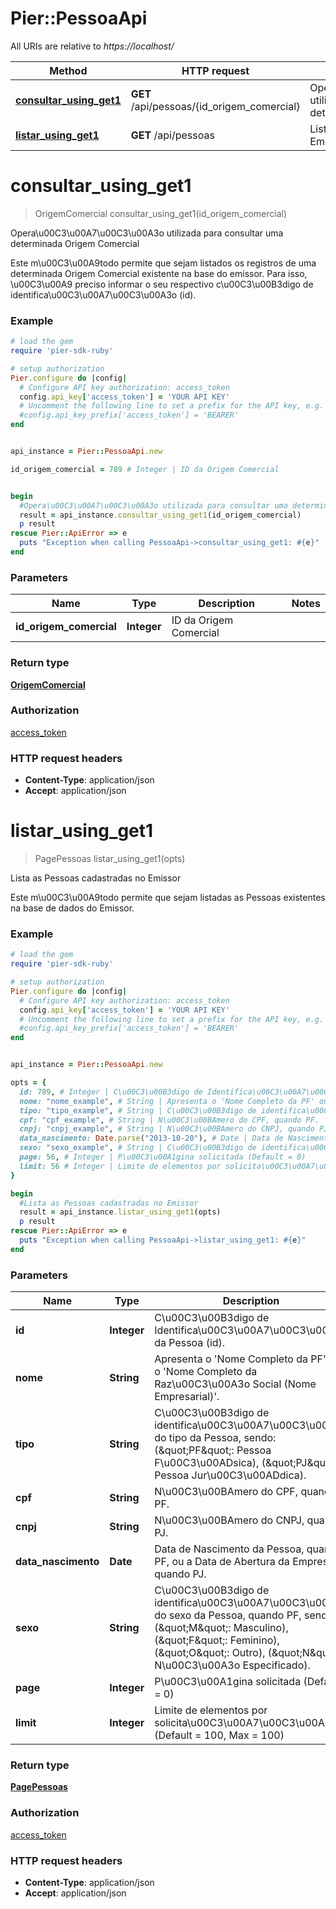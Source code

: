 # Pier::PessoaApi

All URIs are relative to *https://localhost/*

Method | HTTP request | Description
------------- | ------------- | -------------
[**consultar_using_get1**](PessoaApi.md#consultar_using_get1) | **GET** /api/pessoas/{id_origem_comercial} | Opera\u00C3\u00A7\u00C3\u00A3o utilizada para consultar uma determinada Origem Comercial 
[**listar_using_get1**](PessoaApi.md#listar_using_get1) | **GET** /api/pessoas | Lista as Pessoas cadastradas no Emissor




# **consultar_using_get1**
> OrigemComercial consultar_using_get1(id_origem_comercial)

Opera\u00C3\u00A7\u00C3\u00A3o utilizada para consultar uma determinada Origem Comercial 

Este m\u00C3\u00A9todo permite que sejam listados os registros de uma determinada Origem Comercial existente na base do emissor. Para isso, \u00C3\u00A9 preciso informar o seu respectivo c\u00C3\u00B3digo de identifica\u00C3\u00A7\u00C3\u00A3o (id). 

### Example
```ruby
# load the gem
require 'pier-sdk-ruby'

# setup authorization 
Pier.configure do |config|
  # Configure API key authorization: access_token
  config.api_key['access_token'] = 'YOUR API KEY'
  # Uncomment the following line to set a prefix for the API key, e.g. 'BEARER' (defaults to nil)
  #config.api_key_prefix['access_token'] = 'BEARER'
end


api_instance = Pier::PessoaApi.new

id_origem_comercial = 789 # Integer | ID da Origem Comercial


begin
  #Opera\u00C3\u00A7\u00C3\u00A3o utilizada para consultar uma determinada Origem Comercial 
  result = api_instance.consultar_using_get1(id_origem_comercial)
  p result
rescue Pier::ApiError => e
  puts "Exception when calling PessoaApi->consultar_using_get1: #{e}"
end
```

### Parameters

Name | Type | Description  | Notes
------------- | ------------- | ------------- | -------------
 **id_origem_comercial** | **Integer**| ID da Origem Comercial | 


### Return type

[**OrigemComercial**](OrigemComercial.md)

### Authorization

[access_token](../README.md#access_token)

### HTTP request headers

 - **Content-Type**: application/json
 - **Accept**: application/json




# **listar_using_get1**
> PagePessoas listar_using_get1(opts)

Lista as Pessoas cadastradas no Emissor

Este m\u00C3\u00A9todo permite que sejam listadas as Pessoas existentes na base de dados do Emissor.

### Example
```ruby
# load the gem
require 'pier-sdk-ruby'

# setup authorization 
Pier.configure do |config|
  # Configure API key authorization: access_token
  config.api_key['access_token'] = 'YOUR API KEY'
  # Uncomment the following line to set a prefix for the API key, e.g. 'BEARER' (defaults to nil)
  #config.api_key_prefix['access_token'] = 'BEARER'
end


api_instance = Pier::PessoaApi.new

opts = { 
  id: 789, # Integer | C\u00C3\u00B3digo de Identifica\u00C3\u00A7\u00C3\u00A3o da Pessoa (id).
  nome: "nome_example", # String | Apresenta o 'Nome Completo da PF' ou o 'Nome Completo da Raz\u00C3\u00A3o Social (Nome Empresarial)'.
  tipo: "tipo_example", # String | C\u00C3\u00B3digo de identifica\u00C3\u00A7\u00C3\u00A3o do tipo da Pessoa, sendo: (\"PF\": Pessoa F\u00C3\u00ADsica), (\"PJ\": Pessoa Jur\u00C3\u00ADdica).
  cpf: "cpf_example", # String | N\u00C3\u00BAmero do CPF, quando PF.
  cnpj: "cnpj_example", # String | N\u00C3\u00BAmero do CNPJ, quando PJ.
  data_nascimento: Date.parse("2013-10-20"), # Date | Data de Nascimento da Pessoa, quando PF, ou a Data de Abertura da Empresa, quando PJ.
  sexo: "sexo_example", # String | C\u00C3\u00B3digo de identifica\u00C3\u00A7\u00C3\u00A3o do sexo da Pessoa, quando PF, sendo: (\"M\": Masculino), (\"F\": Feminino), (\"O\": Outro), (\"N\": N\u00C3\u00A3o Especificado).
  page: 56, # Integer | P\u00C3\u00A1gina solicitada (Default = 0)
  limit: 56 # Integer | Limite de elementos por solicita\u00C3\u00A7\u00C3\u00A3o (Default = 100, Max = 100)
}

begin
  #Lista as Pessoas cadastradas no Emissor
  result = api_instance.listar_using_get1(opts)
  p result
rescue Pier::ApiError => e
  puts "Exception when calling PessoaApi->listar_using_get1: #{e}"
end
```

### Parameters

Name | Type | Description  | Notes
------------- | ------------- | ------------- | -------------
 **id** | **Integer**| C\u00C3\u00B3digo de Identifica\u00C3\u00A7\u00C3\u00A3o da Pessoa (id). | [optional] 
 **nome** | **String**| Apresenta o &#39;Nome Completo da PF&#39; ou o &#39;Nome Completo da Raz\u00C3\u00A3o Social (Nome Empresarial)&#39;. | [optional] 
 **tipo** | **String**| C\u00C3\u00B3digo de identifica\u00C3\u00A7\u00C3\u00A3o do tipo da Pessoa, sendo: (\&quot;PF\&quot;: Pessoa F\u00C3\u00ADsica), (\&quot;PJ\&quot;: Pessoa Jur\u00C3\u00ADdica). | [optional] 
 **cpf** | **String**| N\u00C3\u00BAmero do CPF, quando PF. | [optional] 
 **cnpj** | **String**| N\u00C3\u00BAmero do CNPJ, quando PJ. | [optional] 
 **data_nascimento** | **Date**| Data de Nascimento da Pessoa, quando PF, ou a Data de Abertura da Empresa, quando PJ. | [optional] 
 **sexo** | **String**| C\u00C3\u00B3digo de identifica\u00C3\u00A7\u00C3\u00A3o do sexo da Pessoa, quando PF, sendo: (\&quot;M\&quot;: Masculino), (\&quot;F\&quot;: Feminino), (\&quot;O\&quot;: Outro), (\&quot;N\&quot;: N\u00C3\u00A3o Especificado). | [optional] 
 **page** | **Integer**| P\u00C3\u00A1gina solicitada (Default = 0) | [optional] 
 **limit** | **Integer**| Limite de elementos por solicita\u00C3\u00A7\u00C3\u00A3o (Default = 100, Max = 100) | [optional] 


### Return type

[**PagePessoas**](PagePessoas.md)

### Authorization

[access_token](../README.md#access_token)

### HTTP request headers

 - **Content-Type**: application/json
 - **Accept**: application/json





